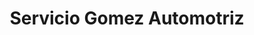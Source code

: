 ---
title: "Servicio Gomez Automotriz"
url: /cholula-puebla/servicio-gomez-automotriz/
shop: Autowerkstatt
---